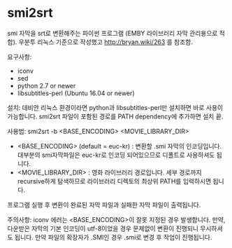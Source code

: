 # smi2srt
smi 자막을 srt로 변환해주는 파이썬 프로그램 (EMBY 라이브러리 자막 관리용으로 적합).
우분투 리눅스 기준으로 작성했고 http://bryan.wiki/263 를 참조함.

요구사항:
- iconv
- sed
- python 2.7 or newer
- libsubtitles-perl (Ubuntu 16.04 or newer)

설치:
데비안 리눅스 환경이라면 python과 libsubtitles-perl만 설치하면 바로 사용이 가능합니다.
smi2srt 파일이 포함된 경로를 PATH dependency에 추가하면 설치 끝.

사용법:
smi2srt -b <BASE_ENCODING> <MOVIE_LIBRARY_DIR>

- <BASE_ENCODING> (default = euc-kr) : 변환할 .smi 자막의 인코딩입니다. 대부분의 smi자막파일은 euc-kr로 인코딩 되어있으므로 디폴트로 사용하셔도 됩니다.
- <MOVIE_LIBRARY_DIR> : 영화 라이브러리 경로입니다. 세부 경로까지 recursive하게 탐색하므로 라이브러리 디렉토의 최상위 PATH를 입력하시면 됩니다.

프로그램 실행 후 변환이 완료된 자막 파일과 실패한 자막 파일이 출력됩니다.


주의사항:
iconv 에러는 <BASE_ENCODING>이 잘못 지정된 경우 발생합니다. 만약, 다운받은 자막의 기본 인코딩이 utf-8이었을 경우 문제없이 변환이 진행되니 무시하셔도 됩니다.
만약 파일의 확장자가 .SMI인 경우 .smi로 변경 후 작업이 진행됩니다.
